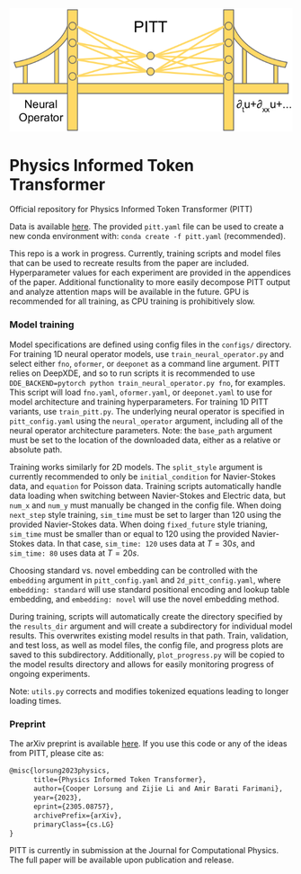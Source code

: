 ![](./figs/pitt_logo.png)

# Physics Informed Token Transformer
Official repository for Physics Informed Token Transformer (PITT)

Data is available [here](https://drive.google.com/drive/folders/1IBVMqBPg3AEjVnXoBM7y0n3NDylGMmY2?usp=sharing).
The provided `pitt.yaml` file can be used to create a new conda environment with: `conda create -f pitt.yaml` (recommended).

This repo is a work in progress.
Currently, training scripts and model files that can be used to recreate results from the paper are included.
Hyperparameter values for each experiment are provided in the appendices of the paper.
Additional functionality to more easily decompose PITT output and analyze attention maps will be available in the future.
GPU is recommended for all training, as CPU training is prohibitively slow.

### Model training
Model specifications are defined using config files in the `configs/` directory.
For training 1D neural operator models, use `train_neural_operator.py` and select either `fno`, `oformer`, or `deeponet` as a command line argument. 
PITT relies on DeepXDE, and so to run scripts it is recommended to use `DDE_BACKEND=pytorch python train_neural_operator.py fno`, for examples.
This script will load `fno.yaml`, `oformer.yaml`, or `deeponet.yaml` to use for model architecture and training hyperparameters.
For training 1D PITT variants, use `train_pitt.py`.
The underlying neural operator is specified in `pitt_config.yaml` using the `neural_operator` argument, including all of the neural operator architecture parameters.
Note: the `base_path` argument must be set to the location of the downloaded data, either as a relative or absolute path.

Training works similarly for 2D models.
The `split_style` argument is currently recommended to only be `initial_condition` for Navier-Stokes data, and `equation` for Poisson data.
Training scripts automatically handle data loading when switching between Navier-Stokes and Electric data, but `num_x` and `num_y` must manually be changed in the config file.
When doing `next_step` style training, `sim_time` must be set to larger than 120 using the provided Navier-Stokes data.
When doing `fixed_future` style trianing, `sim_time` must be smaller than or equal to 120 using the provided Navier-Stokes data.
In that case, `sim_time: 120` uses data at $T=30s$, and `sim_time: 80` uses data at $T=20s$.

Choosing standard vs. novel embedding can be controlled with the `embedding` argument in `pitt_config.yaml` and `2d_pitt_config.yaml`, where `embedding: standard` will use standard positional encoding and lookup table embedding, and `embedding: novel` will use the novel embedding method.


During training, scripts will automatically create the directory specified by the `results_dir` argument and will create a subdirectory for individual model results.
This overwrites existing model results in that path.
Train, validation, and test loss, as well as model files, the config file, and progress plots are saved to this subdirectory.
Additionally, `plot_progress.py` will be copied to the model results directory and allows for easily monitoring progress of ongoing experiments.

Note: `utils.py` corrects and modifies tokenized equations leading to longer loading times.

### Preprint
The arXiv preprint is available [here](https://arxiv.org/abs/2305.08757).
If you use this code or any of the ideas from PITT, please cite as:
```
@misc{lorsung2023physics,
      title={Physics Informed Token Transformer}, 
      author={Cooper Lorsung and Zijie Li and Amir Barati Farimani},
      year={2023},
      eprint={2305.08757},
      archivePrefix={arXiv},
      primaryClass={cs.LG}
}
```
PITT is currently in submission at the Journal for Computational Physics.
The full paper will be available upon publication and release.


